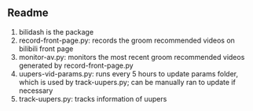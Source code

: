 ## Readme

1. bilidash is the package
2. record-front-page.py: records the groom recommended videos on bilibili front page
3. monitor-av.py: monitors the most recent groom recommended videos generated by record-front-page.py
4. uupers-vid-params.py: runs every 5 hours to update params folder, which is used by track-uupers.py; can be manually ran to update if necessary
5. track-uupers.py: tracks information of uupers